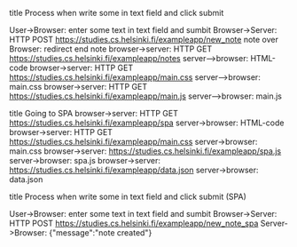 title Process when write some in text field and click submit

User->Browser: enter some text in text field and sumbit Browser->Server: HTTP POST https://studies.cs.helsinki.fi/exampleapp/new_note note over Browser: redirect end note browser->server: HTTP GET https://studies.cs.helsinki.fi/exampleapp/notes server-->browser: HTML-code browser->server: HTTP GET https://studies.cs.helsinki.fi/exampleapp/main.css server-->browser: main.css browser->server: HTTP GET https://studies.cs.helsinki.fi/exampleapp/main.js server-->browser: main.js

title Going to SPA browser->server: HTTP GET https://studies.cs.helsinki.fi/exampleapp/spa server->browser: HTML-code browser->server: HTTP GET https://studies.cs.helsinki.fi/exampleapp/main.css server->browser: main.css browser->server: https://studies.cs.helsinki.fi/exampleapp/spa.js server->browser: spa.js browser->server: https://studies.cs.helsinki.fi/exampleapp/data.json server->browser: data.json

title Process when write some in text field and click submit (SPA)

User->Browser: enter some text in text field and sumbit Browser->Server: HTTP POST https://studies.cs.helsinki.fi/exampleapp/new_note_spa Server->Browser: {"message":"note created"}
